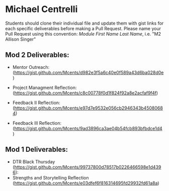 # Michael Centrelli

Students should clone their individual file and update them with gist links for each specific deliverables before making a Pull Request. Please name your Pull Request using this convention: *Module First Name Last Name*, i.e. "M2 Allison Singer"

## Mod 2 Deliverables:
* Mentor Outreach: (https://gist.github.com/Mcents/d982e3f5a6c40e0f589a43d6ba028d0e)

* Project Managment Reflection: (https://gist.github.com/Mcents/c8c00778f0d1f824f92a8e2acfaf9f4f)

* Feedback II Reflection: (https://gist.github.com/Mcents/e97d7e9532e056cb2946343b45080684)

* Feedback III Reflection: (https://gist.github.com/Mcents/9ad3896ca3ae04b54fcb893bfbdce1d4)

## Mod 1 Deliverables:
* DTR Black Thursday (https://gist.github.com/Mcents/99737800d78517b0226466598e1d4396):
* Strengths and Storytelling Reflection (https://gist.github.com/Mcents/e03dfef6f816314695fd29932fd61a8a)
